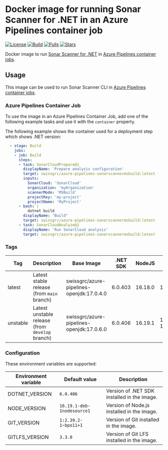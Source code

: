# Docker image for running Sonar Scanner for .NET in an Azure Pipelines container job

<!-- markdownlint-disable MD013 -->
[![License](https://img.shields.io/badge/license-MIT-blue.svg?style=flat-square)](https://github.com/swissgrc/docker-azure-pipelines-sonarscannermsbuild/blob/main/LICENSE) [![Build](https://img.shields.io/github/actions/workflow/status/swissgrc/docker-azure-pipelines-sonarscannermsbuild/publish.yml?branch=develop&style=flat-square)](https://github.com/swissgrc/docker-azure-pipelines-sonarscannermsbuild/actions/workflows/publish.yml) [![Pulls](https://img.shields.io/docker/pulls/swissgrc/azure-pipelines-sonarscannermsbuild.svg?style=flat-square)](https://hub.docker.com/r/swissgrc/azure-pipelines-sonarscannermsbuild) [![Stars](https://img.shields.io/docker/stars/swissgrc/azure-pipelines-sonarscannermsbuild.svg?style=flat-square)](https://hub.docker.com/r/swissgrc/azure-pipelines-sonarscannermsbuild)
<!-- markdownlint-restore -->

Docker image to run [Sonar Scanner for .NET] in [Azure Pipelines container jobs].

## Usage

This image can be used to run Sonar Scanner CLI in [Azure Pipelines container jobs].

### Azure Pipelines Container Job

To use the image in an Azure Pipelines Container Job, add one of the following example tasks and use it with the `container` property.

The following example shows the container used for a deployment step which shows .NET version:

```yaml
  - stage: Build
    jobs:
    - job: Build
      steps:
      - task: SonarCloudPrepare@1
        displayName: 'Prepare analysis configuration'
        target: swissgrc/azure-pipelines-sonarscannermsbuild:latest
        inputs:
          SonarCloud: 'SonarCloud'
          organization: 'myOrganization'
          scannerMode: 'MSBuild'
          projectKey: 'my-project'
          projectName: 'MyProject'
      - bash: |
          dotnet build
        displayName: "Build"
        target: swissgrc/azure-pipelines-sonarscannermsbuild:latest
      - task: SonarCloudAnalyze@1
        displayName: 'Run SonarCloud analysis'
        target: swissgrc/azure-pipelines-sonarscannermsbuild:latest
```

### Tags

| Tag        | Description                                     | Base Image                                | .NET SDK | NodeJS  | Git                | Git LFS | Size                                                                                                                                         |
|------------|-------------------------------------------------|-------------------------------------------|----------|---------|--------------------|---------|----------------------------------------------------------------------------------------------------------------------------------------------|
| latest     | Latest stable release (from `main` branch)      | swissgrc/azure-pipelines-openjdk:17.0.4.0 | 6.0.403  | 16.18.0 | 1:2.30.2-1         | 3.2.0   | ![Docker Image Size (tag)](https://img.shields.io/docker/image-size/swissgrc/azure-pipelines-sonarscannermsbuild/latest?style=flat-square)   |
| unstable   | Latest unstable release (from `develop` branch) | swissgrc/azure-pipelines-openjdk:17.0.6.0 | 6.0.406  | 16.19.1 | 1:2.39.2-1~bpo11+1 | 3.3.0   | ![Docker Image Size (tag)](https://img.shields.io/docker/image-size/swissgrc/azure-pipelines-sonarscannermsbuild/unstable?style=flat-square) |

### Configuration

These environment variables are supported:

| Environment variable   | Default value              | Description                                 |
|------------------------|----------------------------|---------------------------------------------|
| DOTNET_VERSION         | `6.0.406`                  | Version of .NET SDK installed in the image. |
| NODE_VERSION           | `16.19.1-deb-1nodesource1` | Version of Node.js installed in the image.  |
| GIT_VERSION            | `1:2.39.2-1~bpo11+1`       | Version of Git installed in the image.      |
| GITLFS_VERSION         | `3.3.0`                    | Version of Git LFS installed in the image.  |

[Sonar Scanner for .NET]: https://docs.sonarqube.org/latest/analysis/scan/sonarscanner-for-msbuild/
[Azure Pipelines container jobs]: https://docs.microsoft.com/en-us/azure/devops/pipelines/process/container-phases
